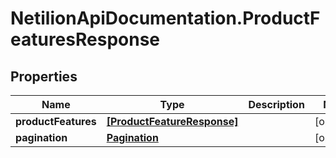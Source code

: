 # NetilionApiDocumentation.ProductFeaturesResponse

## Properties
Name | Type | Description | Notes
------------ | ------------- | ------------- | -------------
**productFeatures** | [**[ProductFeatureResponse]**](ProductFeatureResponse.md) |  | [optional] 
**pagination** | [**Pagination**](Pagination.md) |  | [optional] 


